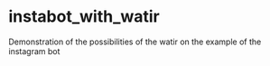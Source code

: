 # instabot_with_watir
Demonstration of the possibilities of the watir on the example of the instagram bot
